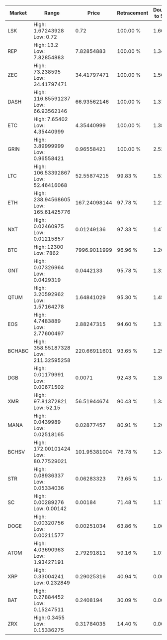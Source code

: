 | Market | Range | Price| Retracement | Doubles to 50% |
| --- | --- | --- | --- | --- |
| LSK | High: 1.67243928<br />Low: 0.72 | 0.72 | 100.00 % | 1.66 |
| REP | High: 13.2<br />Low: 7.82854883 | 7.82854883 | 100.00 % | 1.34 |
| ZEC | High: 73.238595<br />Low: 34.41797471 | 34.41797471 | 100.00 % | 1.56 |
| DASH | High: 116.85591237<br />Low: 66.93562146 | 66.93562146 | 100.00 % | 1.37 |
| ETC | High: 7.65402<br />Low: 4.35440999 | 4.35440999 | 100.00 % | 1.38 |
| GRIN | High: 3.89999999<br />Low: 0.96558421 | 0.96558421 | 100.00 % | 2.52 |
| LTC | High: 106.53392867<br />Low: 52.46416068 | 52.55874215 | 99.83 % | 1.51 |
| ETH | High: 238.94568605<br />Low: 165.61425776 | 167.24098144 | 97.78 % | 1.21 |
| NXT | High: 0.02460975<br />Low: 0.01215857 | 0.01249136 | 97.33 % | 1.47 |
| BTC | High: 12300<br />Low: 7862 | 7996.9011999 | 96.96 % | 1.26 |
| GNT | High: 0.07326964<br />Low: 0.0429319 | 0.0442133 | 95.78 % | 1.31 |
| QTUM | High: 3.20592962<br />Low: 1.57164278 | 1.64841029 | 95.30 % | 1.45 |
| EOS | High: 4.7483889<br />Low: 2.77600497 | 2.88247315 | 94.60 % | 1.31 |
| BCHABC | High: 358.55187328<br />Low: 211.32595258 | 220.66911601 | 93.65 % | 1.29 |
| DGB | High: 0.01179991<br />Low: 0.00671502 | 0.0071 | 92.43 % | 1.30 |
| XMR | High: 97.81372821<br />Low: 52.15 | 56.51944674 | 90.43 % | 1.33 |
| MANA | High: 0.0439989<br />Low: 0.02518165 | 0.02877457 | 80.91 % | 1.20 |
| BCHSV | High: 172.00101424<br />Low: 80.77529021 | 101.95381004 | 76.78 % | 1.24 |
| STR | High: 0.08936337<br />Low: 0.05334036 | 0.06283323 | 73.65 % | 1.14 |
| SC | High: 0.00289276<br />Low: 0.00142 | 0.00184 | 71.48 % | 1.17 |
| DOGE | High: 0.00320756<br />Low: 0.00211577 | 0.00251034 | 63.86 % | 1.06 |
| ATOM | High: 4.03690963<br />Low: 1.93427191 | 2.79291811 | 59.16 % | 1.07 |
| XRP | High: 0.33004241<br />Low: 0.232849 | 0.29025316 | 40.94 % | 0.00 |
| BAT | High: 0.27884452<br />Low: 0.15247511 | 0.2408194 | 30.09 % | 0.00 |
| ZRX | High: 0.3455<br />Low: 0.15336275 | 0.31784035 | 14.40 % | 0.00 |
